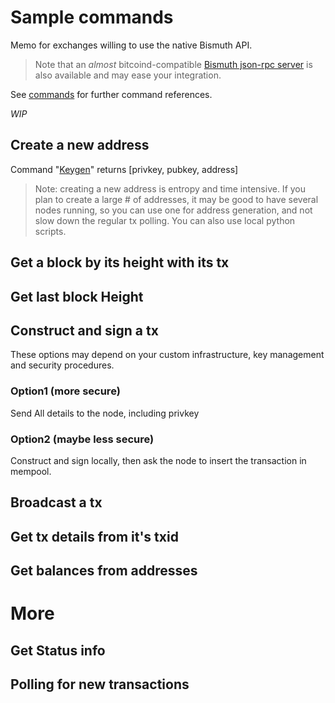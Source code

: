 # Sample commands

Memo for exchanges willing to use the native Bismuth API.  
> Note that an *almost* bitcoind-compatible [Bismuth json-rpc server](https://github.com/EggPool/BismuthRPC)  is also available and may ease your integration.

See [commands](commands_reference.md) for further command references.

*WIP*

## Create a new address

Command "[Keygen](https://github.com/EggPool/BismuthAPI/blob/master/Doc/commands_reference.md#keygen)" returns [privkey, pubkey, address]

> Note: creating a new address is entropy and time intensive. If you plan to create a large # of addresses, it may be good to have several nodes running, so you can use one for address generation, and not slow down the regular tx polling.  You can also use local python scripts.


## Get a block by its height with its tx


## Get last block Height


## Construct and sign a tx
These options may depend on your custom infrastructure, key management and security procedures.

### Option1 (more secure)
Send All details to the node, including privkey

### Option2 (maybe less secure)
Construct and sign locally, then ask the node to insert the transaction in mempool.


## Broadcast a tx


## Get tx details from it's txid


## Get balances from addresses


# More

## Get Status info


## Polling for new transactions
